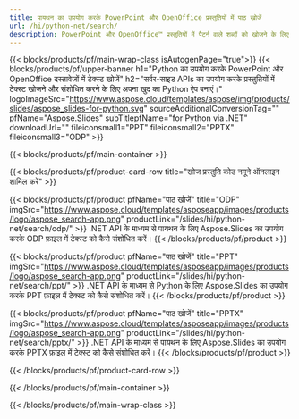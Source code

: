 ```yaml
---
title: पायथन का उपयोग करके PowerPoint और OpenOffice प्रस्तुतियों में पाठ खोजें
url: /hi/python-net/search/
description: PowerPoint और OpenOffice™ प्रस्तुतियों में पैटर्न वाले शब्दों को खोजने के लिए Python स्रोत कोड
---
```


{{< blocks/products/pf/main-wrap-class isAutogenPage="true">}}
{{< blocks/products/pf/upper-banner h1="Python का उपयोग करके PowerPoint और OpenOffice दस्तावेज़ों में टेक्स्ट खोजें" h2="सर्वर-साइड APIs का उपयोग करके प्रस्तुतियों में टेक्स्ट खोजने और संशोधित करने के लिए अपना खुद का Python ऐप बनाएं।" logoImageSrc="https://www.aspose.cloud/templates/aspose/img/products/slides/aspose_slides-for-python.svg" sourceAdditionalConversionTag="" pfName="Aspose.Slides" subTitlepfName="for Python via .NET" downloadUrl="" fileiconsmall1="PPT" fileiconsmall2="PPTX" fileiconsmall3="ODP" >}}

{{< blocks/products/pf/main-container >}}

{{< blocks/products/pf/product-card-row title="खोज प्रस्तुति कोड नमूने ऑनलाइन शामिल करें" >}}

{{< blocks/products/pf/product pfName="पाठ खोजें" title="ODP" imgSrc="https://www.aspose.cloud/templates/asposeapp/images/products/logo/aspose_search-app.png" productLink="/slides/hi/python-net/search/odp/" >}}
.NET API के माध्यम से पायथन के लिए Aspose.Slides का उपयोग करके ODP फ़ाइल में टेक्स्ट को कैसे संशोधित करें।
{{< /blocks/products/pf/product >}}

{{< blocks/products/pf/product pfName="पाठ खोजें" title="PPT" imgSrc="https://www.aspose.cloud/templates/asposeapp/images/products/logo/aspose_search-app.png" productLink="/slides/hi/python-net/search/ppt/" >}}
.NET API के माध्यम से Python के लिए Aspose.Slides का उपयोग करके PPT फ़ाइल में टेक्स्ट को कैसे संशोधित करें।
{{< /blocks/products/pf/product >}}

{{< blocks/products/pf/product pfName="पाठ खोजें" title="PPTX" imgSrc="https://www.aspose.cloud/templates/asposeapp/images/products/logo/aspose_search-app.png" productLink="/slides/hi/python-net/search/pptx/" >}}
.NET API के माध्यम से पायथन के लिए Aspose.Slides का उपयोग करके PPTX फ़ाइल में टेक्स्ट को कैसे संशोधित करें।
{{< /blocks/products/pf/product >}}



{{< /blocks/products/pf/product-card-row >}}

{{< /blocks/products/pf/main-container >}}
    
{{< /blocks/products/pf/main-wrap-class >}}